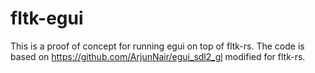 # fltk-egui

This is a proof of concept for running egui on top of fltk-rs. The code is based on https://github.com/ArjunNair/egui_sdl2_gl modified for fltk-rs.